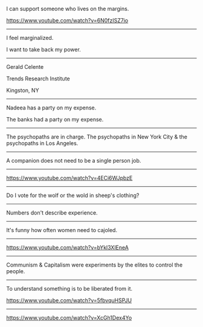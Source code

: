 I can support someone who lives on the margins.

<a href="https://www.youtube.com/watch?v=6N0fzISZ7io" target="_blank">https://www.youtube.com/watch?v=6N0fzISZ7io</a>

---

I feel marginalized.

I want to take back my power.

---

Gerald Celente

Trends Research Institute

Kingston, NY

---

Nadeea has a party on my expense.

The banks had a party on my expense.

---

The psychopaths are in charge. The psychopaths in New York City & the psychopaths in Los Angeles.

---

A companion does not need to be a single person job.

---

<a href="https://www.youtube.com/watch?v=4ECi6WJpbzE" target="_blank">https://www.youtube.com/watch?v=4ECi6WJpbzE</a>

---

Do I vote for the wolf or the wold in sheep's clothing?

---

Numbers don't describe experience.

---

It's funny how often women need to cajoled.

---

<a href="https://www.youtube.com/watch?v=bYkl3XlEneA" target="_blank">https://www.youtube.com/watch?v=bYkl3XlEneA</a>

---

Communism & Capitalism were experiments by the elites to control the people.

---

To understand something is to be liberated from it.

<a href="https://www.youtube.com/watch?v=5fbvquHSPJU" target="_blank">https://www.youtube.com/watch?v=5fbvquHSPJU</a>

---

<a href="https://www.youtube.com/watch?v=XcGh1Dex4Yo" target="_blank">https://www.youtube.com/watch?v=XcGh1Dex4Yo</a>
